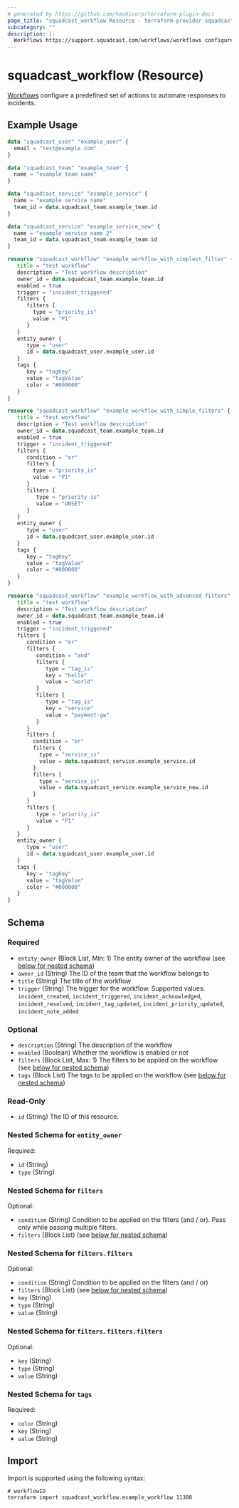 ```yaml
---
# generated by https://github.com/hashicorp/terraform-plugin-docs
page_title: "squadcast_workflow Resource - terraform-provider-squadcast"
subcategory: ""
description: |-
  Workflows https://support.squadcast.com/workflows/workflows configure a predefined set of actions to automate responses to incidents.
---
```


# squadcast_workflow (Resource)

[Workflows](https://support.squadcast.com/workflows/workflows) configure a predefined set of actions to automate responses to incidents.

## Example Usage

```terraform
data "squadcast_user" "example_user" {
  email = "test@example.com"
}

data "squadcast_team" "example_team" {
  name = "example team name"
}

data "squadcast_service" "example_service" {
  name = "example service name"
  team_id = data.squadcast_team.example_team.id
}

data "squadcast_service" "example_service_new" {
  name = "example service name 2"
  team_id = data.squadcast_team.example_team.id
}

resource "squadcast_workflow" "example_workflow_with_simplest_filter" {
   title = "test workflow"
   description = "Test workflow description"
   owner_id = data.squadcast_team.example_team.id
   enabled = true
   trigger = "incident_triggered"
   filters {
      filters {
        type = "priority_is"
        value = "P1"
      }
   }
   entity_owner {
      type = "user" 
      id = data.squadcast_user.example_user.id
   }
   tags {
      key = "tagKey"
      value = "tagValue"
      color = "#000000"
   }
}

resource "squadcast_workflow" "example_workflow_with_simple_filters" {
   title = "test workflow"
   description = "Test workflow description"
   owner_id = data.squadcast_team.example_team.id
   enabled = true
   trigger = "incident_triggered"
   filters {
      condition = "or"
      filters {
        type = "priority_is"
        value = "P1"
      }
      filters {
         type = "priority_is"
         value = "UNSET"
      }
   }
   entity_owner {
      type = "user" 
      id = data.squadcast_user.example_user.id
   }
   tags {
      key = "tagKey"
      value = "tagValue"
      color = "#000000"
   }
}

resource "squadcast_workflow" "example_workflow_with_advanced_filters" {
   title = "test workflow"
   description = "Test workflow description"
   owner_id = data.squadcast_team.example_team.id
   enabled = true
   trigger = "incident_triggered"
   filters {
      condition = "or"
      filters {
         condition = "and"
         filters {
            type = "tag_is"
            key = "hello"
            value = "world"            
         }         
         filters {
            type = "tag_is"
            key = "service"
            value = "payment-gw"            
         }
      }
      filters {
        condition = "or"
        filters {
          type = "service_is"
          value = data.squadcast_service.example_service.id
        }
        filters {
          type = "service_is"
          value = data.squadcast_service.example_service_new.id
        }
      }
      filters {
         type = "priority_is"
         value = "P1"
      }
   }
   entity_owner {
      type = "user" 
      id = data.squadcast_user.example_user.id
   }
   tags {
      key = "tagKey"
      value = "tagValue"
      color = "#000000"
   }
}
```

<!-- schema generated by tfplugindocs -->
## Schema

### Required

- `entity_owner` (Block List, Min: 1) The entity owner of the workflow (see [below for nested schema](#nestedblock--entity_owner))
- `owner_id` (String) The ID of the team that the workflow belongs to
- `title` (String) The title of the workflow
- `trigger` (String) The trigger for the workflow. Supported values: `incident_created`, `incident_triggered`, `incident_acknowledged`, `incident_resolved`, `incident_tag_updated`, `incident_priority_updated`, `incident_note_added`

### Optional

- `description` (String) The description of the workflow
- `enabled` (Boolean) Whether the workflow is enabled or not
- `filters` (Block List, Max: 1) The filters to be applied on the workflow (see [below for nested schema](#nestedblock--filters))
- `tags` (Block List) The tags to be applied on the workflow (see [below for nested schema](#nestedblock--tags))

### Read-Only

- `id` (String) The ID of this resource.

<a id="nestedblock--entity_owner"></a>
### Nested Schema for `entity_owner`

Required:

- `id` (String)
- `type` (String)


<a id="nestedblock--filters"></a>
### Nested Schema for `filters`

Optional:

- `condition` (String) Condition to be applied on the filters (and / or). Pass only while passing multiple filters.
- `filters` (Block List) (see [below for nested schema](#nestedblock--filters--filters))

<a id="nestedblock--filters--filters"></a>
### Nested Schema for `filters.filters`

Optional:

- `condition` (String) Condition to be applied on the filters (and / or)
- `filters` (Block List) (see [below for nested schema](#nestedblock--filters--filters--filters))
- `key` (String)
- `type` (String)
- `value` (String)

<a id="nestedblock--filters--filters--filters"></a>
### Nested Schema for `filters.filters.filters`

Optional:

- `key` (String)
- `type` (String)
- `value` (String)




<a id="nestedblock--tags"></a>
### Nested Schema for `tags`

Required:

- `color` (String)
- `key` (String)
- `value` (String)

## Import

Import is supported using the following syntax:

```shell
# workflowID
terraform import squadcast_workflow.example_workflow 11308
```

